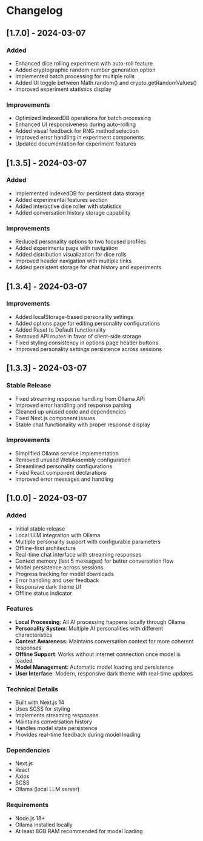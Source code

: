 # Changelog

## [1.7.0] - 2024-03-07

### Added
- Enhanced dice rolling experiment with auto-roll feature
- Added cryptographic random number generation option
- Implemented batch processing for multiple rolls
- Added UI toggle between Math.random() and crypto.getRandomValues()
- Improved experiment statistics display

### Improvements
- Optimized IndexedDB operations for batch processing
- Enhanced UI responsiveness during auto-rolling
- Added visual feedback for RNG method selection
- Improved error handling in experiment components
- Updated documentation for experiment features

## [1.3.5] - 2024-03-07

### Added
- Implemented IndexedDB for persistent data storage
- Added experimental features section
- Added interactive dice roller with statistics
- Added conversation history storage capability

### Improvements
- Reduced personality options to two focused profiles
- Added experiments page with navigation
- Added distribution visualization for dice rolls
- Improved header navigation with multiple links
- Added persistent storage for chat history and experiments

## [1.3.4] - 2024-03-07

### Improvements
- Added localStorage-based personality settings
- Added options page for editing personality configurations
- Added Reset to Default functionality
- Removed API routes in favor of client-side storage
- Fixed styling consistency in options page header buttons
- Improved personality settings persistence across sessions

## [1.3.3] - 2024-03-07

### Stable Release
- Fixed streaming response handling from Ollama API
- Improved error handling and response parsing
- Cleaned up unused code and dependencies
- Fixed Next.js component issues
- Stable chat functionality with proper response display

### Improvements
- Simplified Ollama service implementation
- Removed unused WebAssembly configuration
- Streamlined personality configurations
- Fixed React component declarations
- Improved error messages and handling

## [1.0.0] - 2024-03-07

### Added
- Initial stable release
- Local LLM integration with Ollama
- Multiple personality support with configurable parameters
- Offline-first architecture
- Real-time chat interface with streaming responses
- Context memory (last 5 messages) for better conversation flow
- Model persistence across sessions
- Progress tracking for model downloads
- Error handling and user feedback
- Responsive dark theme UI
- Offline status indicator

### Features
- **Local Processing**: All AI processing happens locally through Ollama
- **Personality System**: Multiple AI personalities with different characteristics
- **Context Awareness**: Maintains conversation context for more coherent responses
- **Offline Support**: Works without internet connection once model is loaded
- **Model Management**: Automatic model loading and persistence
- **User Interface**: Modern, responsive dark theme with real-time updates

### Technical Details
- Built with Next.js 14
- Uses SCSS for styling
- Implements streaming responses
- Maintains conversation history
- Handles model state persistence
- Provides real-time feedback during model loading

### Dependencies
- Next.js
- React
- Axios
- SCSS
- Ollama (local LLM server)

### Requirements
- Node.js 18+
- Ollama installed locally
- At least 8GB RAM recommended for model loading 